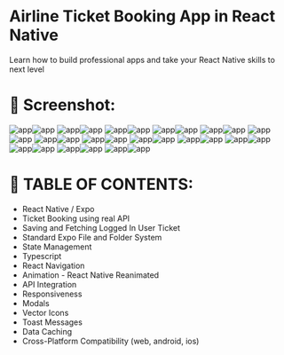 # Airline Ticket Booking App in React Native

Learn how to build professional apps and take your React Native skills to next level

# 📸 Screenshot:

![app](/0.png)![app](/0.png)
![app](/00png)![app](/1.png)
![app](/1.png)![app](/02.png)
![app](/01.png)![app](/001.png)
![app](/001.png)![app](/01.png)
![app](/2.png)![app](/3.png)
![app](/02.png)![app](/03.png)
![app](/03.png)![app](/01.png)
![app](/4.png)![app](/4.png)
![app](/5.png)![app](/5.png)
![app](/6.png)![app](/6.png)
![app](/7.png)![app](/7.png)
![app](/8.png)![app](/8.png)
![app](/9.png)![app](/9.png)

# 📝 TABLE OF CONTENTS:

- React Native / Expo
- Ticket Booking using real API
- Saving and Fetching Logged In User Ticket
- Standard Expo File and Folder System
- State Management
- Typescript
- React Navigation
- Animation - React Native Reanimated
- API Integration
- Responsiveness
- Modals
- Vector Icons
- Toast Messages
- Data Caching
- Cross-Platform Compatibility (web, android, ios)
